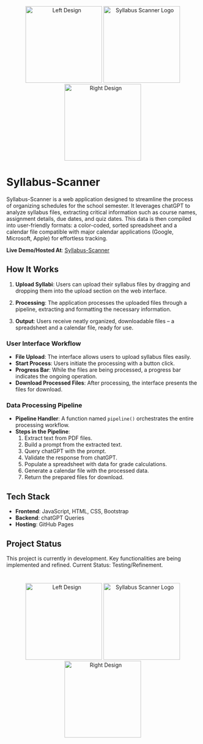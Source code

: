 <p align="center">
  <img src="https://files.oaiusercontent.com/file-HhxFVMEWQo7WwxlWfzj9VO0R?se=2023-12-26T00%3A40%3A25Z&sp=r&sv=2021-08-06&sr=b&rscc=max-age%3D31536000%2C%20immutable&rscd=attachment%3B%20filename%3Dfd6cff0d-800b-4ff3-9379-55e8b618319b.webp&sig=te4OvLXMyAzHdoln60jbqb7%2B4wLeXMWfZVRxwlv9iPE%3D" alt="Left Design" style="height: 200px;"/>
  <img src="https://ivaxxnov.github.io/Syllabus-Scanner/logo.webp" alt="Syllabus Scanner Logo" style="height: 200px; width: auto;"/>
  <img src="https://files.oaiusercontent.com/file-HhxFVMEWQo7WwxlWfzj9VO0R?se=2023-12-26T00%3A40%3A25Z&sp=r&sv=2021-08-06&sr=b&rscc=max-age%3D31536000%2C%20immutable&rscd=attachment%3B%20filename%3Dfd6cff0d-800b-4ff3-9379-55e8b618319b.webp&sig=te4OvLXMyAzHdoln60jbqb7%2B4wLeXMWfZVRxwlv9iPE%3D" alt="Right Design" style="height: 200px;"/>
</p>



# Syllabus-Scanner

Syllabus-Scanner is a web application designed to streamline the process of organizing schedules for the school semester. It leverages chatGPT to analyze syllabus files, extracting critical information such as course names, assignment details, due dates, and quiz dates. This data is then compiled into user-friendly formats: a color-coded, sorted spreadsheet and a calendar file compatible with major calendar applications (Google, Microsoft, Apple) for effortless tracking.

**Live Demo/Hosted At**: [Syllabus-Scanner](https://ivaxxnov.github.io/Syllabus-Scanner/)

## How It Works

1. **Upload Syllabi**: Users can upload their syllabus files by dragging and dropping them into the upload section on the web interface.

2. **Processing**: The application processes the uploaded files through a pipeline, extracting and formatting the necessary information.

3. **Output**: Users receive neatly organized, downloadable files – a spreadsheet and a calendar file, ready for use.

### User Interface Workflow

- **File Upload**: The interface allows users to upload syllabus files easily.
- **Start Process**: Users initiate the processing with a button click.
- **Progress Bar**: While the files are being processed, a progress bar indicates the ongoing operation.
- **Download Processed Files**: After processing, the interface presents the files for download.

### Data Processing Pipeline

- **Pipeline Handler**: A function named `pipeline()` orchestrates the entire processing workflow.
- **Steps in the Pipeline**:
  1. Extract text from PDF files.
  2. Build a prompt from the extracted text.
  3. Query chatGPT with the prompt.
  4. Validate the response from chatGPT.
  5. Populate a spreadsheet with data for grade calculations.
  6. Generate a calendar file with the processed data.
  7. Return the prepared files for download.

## Tech Stack

- **Frontend**: JavaScript, HTML, CSS, Bootstrap
- **Backend**: chatGPT Queries
- **Hosting**: GitHub Pages

## Project Status

This project is currently in development. Key functionalities are being implemented and refined. Current Status: Testing/Refinement.

#

<p align="center">
  <img src="https://files.oaiusercontent.com/file-HhxFVMEWQo7WwxlWfzj9VO0R?se=2023-12-26T00%3A40%3A25Z&sp=r&sv=2021-08-06&sr=b&rscc=max-age%3D31536000%2C%20immutable&rscd=attachment%3B%20filename%3Dfd6cff0d-800b-4ff3-9379-55e8b618319b.webp&sig=te4OvLXMyAzHdoln60jbqb7%2B4wLeXMWfZVRxwlv9iPE%3D" alt="Left Design" style="height: 200px;"/>
  <img src="https://ivaxxnov.github.io/Syllabus-Scanner/logo.webp" alt="Syllabus Scanner Logo" style="height: 200px; width: auto;"/>
  <img src="https://files.oaiusercontent.com/file-HhxFVMEWQo7WwxlWfzj9VO0R?se=2023-12-26T00%3A40%3A25Z&sp=r&sv=2021-08-06&sr=b&rscc=max-age%3D31536000%2C%20immutable&rscd=attachment%3B%20filename%3Dfd6cff0d-800b-4ff3-9379-55e8b618319b.webp&sig=te4OvLXMyAzHdoln60jbqb7%2B4wLeXMWfZVRxwlv9iPE%3D" alt="Right Design" style="height: 200px;"/>
</p>


